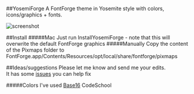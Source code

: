 ##YosemiForge
A FontForge theme in Yosemite style with colors, icons/graphics + fonts.

![screenshot](https://raw.githubusercontent.com/andreaslarsen/yosemiforge/master/Resources/YosemiForgeScreenshot.png)

##Install
#####Mac
Just run InstallYosemiForge - note that this will overwrite the default FontForge graphics
#####Manually
Copy the content of the Pixmaps folder to FontForge.app/Contents/Resources/opt/local/share/fontforge/pixmaps

##Ideas/suggestions
Please let me know and send me your edits.<br>
It has some [issues](https://github.com/andreaslarsen/YosemiForge/issues) you can help fix

#####Colors
I've used [Base16](https://github.com/chriskempson/base16) CodeSchool
